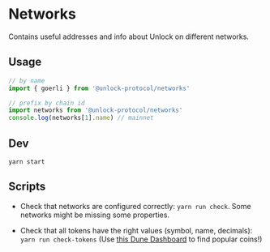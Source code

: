 # Networks

Contains useful addresses and info about Unlock on different networks.

## Usage

```js
// by name
import { goerli } from '@unlock-protocol/networks'

// prefix by chain id
import networks from '@unlock-protocol/networks'
console.log(networks[1].name) // mainnet
```

## Dev

```
yarn start
```

## Scripts

- Check that networks are configured correctly: `yarn run check`. Some networks might be missing some properties.

- Check that all tokens have the right values (symbol, name, decimals): `yarn run check-tokens`
  (Use [this Dune Dashboard](https://dune.com/denze/evms-top-erc20s) to find popular coins!)
